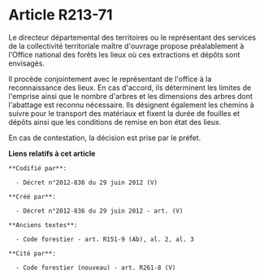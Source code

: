 # Article R213-71

Le directeur départemental des territoires ou le représentant des services de la collectivité territoriale maître d'ouvrage
propose préalablement à l'Office national des forêts les lieux où ces extractions et dépôts sont envisagés.

Il procède conjointement avec le représentant de l'office à la reconnaissance des lieux. En cas d'accord, ils déterminent les
limites de l'emprise ainsi que le nombre d'arbres et les dimensions des arbres dont l'abattage est reconnu nécessaire. Ils
désignent également les chemins à suivre pour le transport des matériaux et fixent la durée de fouilles et dépôts ainsi que
les conditions de remise en bon état des lieux.

En cas de contestation, la décision est prise par le préfet.

**Liens relatifs à cet article**

	**Codifié par**:

	  - Décret n°2012-836 du 29 juin 2012 (V)

	**Créé par**:

	  - Décret n°2012-836 du 29 juin 2012 - art. (V)

	**Anciens textes**:

	  - Code forestier - art. R151-9 (Ab), al. 2, al. 3

	**Cité par**:

	  - Code forestier (nouveau) - art. R261-8 (V)
